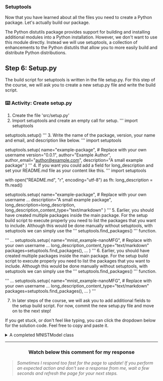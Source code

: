 ### Setuptools

Now that you have learned about all the files you need to create a Python package. Let's actually build our package. 

The Python distutils package provides support for building and installing additional modules into a Python installation. However, we don't want to use this module directly. Instead we will use setuptools, a collection of enhancements to the Python distutils that allow you to more easily build and distribute Python distributions.

## Step 6: Setup.py

The build script for setuptools is written in the file setup.py. For this step of the course, we will ask you to create a new setup.py file and write the build script.

### :keyboard: Activity: Create setup.py 

1. Create the file 'src/setup.py'
2. Import setuptools and create an empty call for setup.
'''
import setuptools

setuptools.setup()
'''
3. Write the name of the package, version, your name and email, and description like below.
'''
import setuptools

setuptools.setup(
    name="example-package", # Replace with your own username
    version="0.0.1",
    author="Example Author",
    author_email="author@example.com",
    description="A small example package"
)
'''
4. If you want you could add a field for long_description and set your README.md file as your content like this.
'''
import setuptools

with open("README.md", "r", encoding="utf-8") as fh:
    long_description = fh.read()

setuptools.setup(
    name="example-package", # Replace with your own username
    ...
    description="A small example package",
    long_description=long_description,
    long_description_content_type="text/markdown"
)
'''
5. Earlier, you should have created multiple packages inside the main package. For the setup build script to execute properly you need to list the packages that you want to include. Although this would be done manually without setuptools, with setuptools we can simply use the '''
setuptools.find_packages()
'''
function.

'''
...
setuptools.setup(
    name="mnist_example-nanoMFG", # Replace with your own username
    ...
    long_description_content_type="text/markdown"
    packages=setuptools.find_packages(),
    ...
)
'''
6. Earlier, you should have created multiple packages inside the main package. For the setup build script to execute properly you need to list the packages that you want to include. Although this would be done manually without setuptools, with setuptools we can simply use the '''
setuptools.find_packages()
'''
function.

'''
...
setuptools.setup(
    name="mnist_example-nanoMFG", # Replace with your own username
    ...
    long_description_content_type="text/markdown"
    packages=setuptools.find_packages(),
    ...
)
'''

7. In later steps of the course, we will ask you to add additional fields to the setup build script. For now, commit the new setup.py file and move on to the next step!

If you get stuck, or don't feel like typing, you can click the dropdown below for the solution code. Feel free to copy and paste it.
<details><summary> A completed MNISTModel class </summary>

import setuptools

with open("README.md", "r", encoding="utf-8") as fh:
    long_description = fh.read()

setuptools.setup(
    name="mnist_example-nanoMFG", # Replace with your own username
    version="0.0.1",
    author="Example Author",
    author_email="author@example.com",
    description="A small example package",
    long_description=long_description,
    long_description_content_type="text/markdown",
    url="https://github.com/pypa/sampleproject",
    packages=setuptools.find_packages()
)

</details>
<hr>
<h3 align="center">Watch below this comment for my response</h3>

> _Sometimes I respond too fast for the page to update! If you perform an expected action and don't see a response from me, wait a few seconds and refresh the page for your next steps._